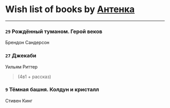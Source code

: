 # Wish list of books by [Антенка](https://plus.google.com/u/0/118158645037334943900/)
---

### `29` Рождённый туманом. Герой веков
Брендон Сандерсон

### `27` Джекаби
Уильям Риттер
> (4в1 + рассказ)

### `9` Тёмная башня. Колдун и кристалл
Стивен Кинг

